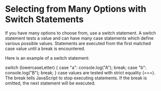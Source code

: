 # Selecting from Many Options with Switch Statements

If you have many options to choose from, use a switch statement. A switch statement tests a value and can have many case statements which define various possible values. Statements are executed from the first matched case value until a break is encountered.

Here is an example of a switch statement:

switch (lowercaseLetter) {
  case "a":
    console.log("A");
    break;
  case "b":
    console.log("B");
    break;
}
case values are tested with strict equality (===). The break tells JavaScript to stop executing statements. If the break is omitted, the next statement will be executed.